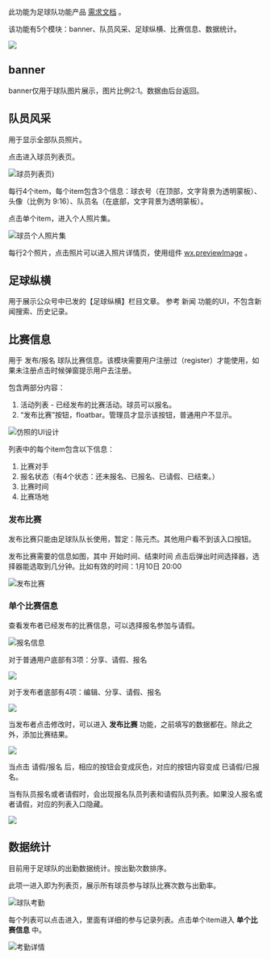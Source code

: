 此功能为足球队功能产品 [需求文档](https://free.modao.cc/app/xcii9hCX2HAjHWidLoU3AdLbIPvkBSn) 。

该功能有5个模块：banner、队员风采、足球纵横、比赛信息、数据统计。

![](https://upload-images.jianshu.io/upload_images/115957-23be1d0b8a9c1786.png?imageMogr2/auto-orient/strip%7CimageView2/2/w/375)

## banner
banner仅用于球队图片展示，图片比例2:1。数据由后台返回。

## 队员风采
用于显示全部队员照片。

点击进入球员列表页。

![球员列表页](https://upload-images.jianshu.io/upload_images/115957-6dfc884ffaac8ead.png?imageMogr2/auto-orient/strip%7CimageView2/2/w/375))

每行4个item，每个item包含3个信息：球衣号（在顶部，文字背景为透明蒙板）、头像（比例为 9:16）、队员名（在底部，文字背景为透明蒙板）。

点击单个item，进入个人照片集。

![球员个人照片集](https://upload-images.jianshu.io/upload_images/115957-ee9915b8b669c832.png?imageMogr2/auto-orient/strip%7CimageView2/2/w/375)

每行2个照片，点击照片可以进入照片详情页，使用组件 [wx.previewImage](https://developers.weixin.qq.com/miniprogram/dev/api/wx.previewImage.html) 。

## 足球纵横
用于展示公众号中已发的【足球纵横】栏目文章。
参考 新闻 功能的UI，不包含新闻搜索、历史记录。

## 比赛信息
用于 发布/报名 球队比赛信息。该模块需要用户注册过（register）才能使用，如果未注册点击时候弹窗提示用户去注册。

包含两部分内容：
1. 活动列表 - 已经发布的比赛活动。球员可以报名。
2. “发布比赛”按钮，floatbar。管理员才显示该按钮，普通用户不显示。

![仿照的UI设计](https://upload-images.jianshu.io/upload_images/115957-1e14169b80540c2d.jpg?imageMogr2/auto-orient/strip%7CimageView2/2/w/375)

列表中的每个item包含以下信息：
1. 比赛对手
2. 报名状态（有4个状态：还未报名、已报名、已请假、已结束。）
3. 比赛时间
4. 比赛场地

### 发布比赛
发布比赛只能由足球队队长使用，暂定：陈元杰。其他用户看不到该入口按钮。

发布比赛需要的信息如图，其中 开始时间、结束时间 点击后弹出时间选择器，选择器能选取到几分钟。比如有效的时间：1月10日 20:00

![发布比赛](https://upload-images.jianshu.io/upload_images/115957-ef57dead3f4a4ced.jpg?imageMogr2/auto-orient/strip%7CimageView2/2/w/375)

### 单个比赛信息

查看发布者已经发布的比赛信息，可以选择报名参加与请假。

![报名信息](https://upload-images.jianshu.io/upload_images/115957-c7e442ea87556ff2.jpg?imageMogr2/auto-orient/strip%7CimageView2/2/w/375)

对于普通用户底部有3项：分享、请假、报名

![](https://upload-images.jianshu.io/upload_images/115957-d59891ca5283143a.png?imageMogr2/auto-orient/strip%7CimageView2/2/w/375)

对于发布者底部有4项：编辑、分享、请假、报名

![](https://upload-images.jianshu.io/upload_images/115957-05ec2ab98ebb0e38.png?imageMogr2/auto-orient/strip%7CimageView2/2/w/375)

当发布者点击修改时，可以进入 **发布比赛** 功能，之前填写的数据都在。除此之外，添加比赛结果。

![](https://upload-images.jianshu.io/upload_images/115957-e58a6be35007f82c.png?imageMogr2/auto-orient/strip%7CimageView2/2/w/375)

当点击 请假/报名 后，相应的按钮会变成灰色，对应的按钮内容变成 已请假/已报名。

当有队员报名或者请假时，会出现报名队员列表和请假队员列表。如果没人报名或者请假，对应的列表入口隐藏。

![](https://upload-images.jianshu.io/upload_images/115957-5852c98c890b3e19.png?imageMogr2/auto-orient/strip%7CimageView2/2/w/375)

## 数据统计
目前用于足球队的出勤数据统计。按出勤次数排序。

此项一进入即为列表页，展示所有球员参与球队比赛次数与出勤率。

![球队考勤](https://upload-images.jianshu.io/upload_images/115957-4eed42f7402b4764.jpg?imageMogr2/auto-orient/strip%7CimageView2/2/w/375)

每个列表可以点击进入，里面有详细的参与记录列表。点击单个item进入 **单个比赛信息** 中。

![考勤详情](https://upload-images.jianshu.io/upload_images/115957-8e3c15d34e1b61ea.jpg?imageMogr2/auto-orient/strip%7CimageView2/2/w/375)
